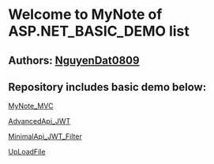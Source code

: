 
# Welcome to MyNote of ASP.NET_BASIC_DEMO list

## Authors: [NguyenDat0809](https://github.com/NguyenDat0809)

## Repository includes basic demo below:

[MyNote_MVC](https://github.com/NguyenDat0809/asp.net_basic_projects/tree/main/MyNote_DEMO_ASP.NET_MVC)

[AdvancedApi_JWT](https://github.com/NguyenDat0809/asp.net_basic_projects/tree/main/AdvancedApi)

[MinimalApi_JWT_Filter](https://github.com/NguyenDat0809/asp.net_basic_projects/tree/main/Api_JWT_Filter)

[UpLoadFile](https://github.com/NguyenDat0809/asp.net_basic_projects/tree/main/UploadFile)
